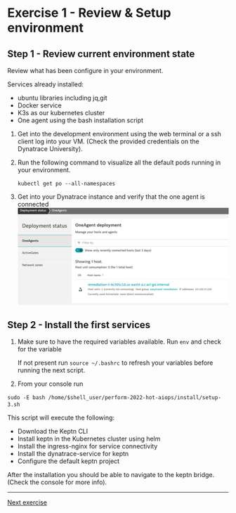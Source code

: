 # Exercise 1 - Review & Setup environment

## Step 1 - Review current environment state

Review what has been configure in your environment.

Services already installed:

- ubuntu libraries including jq,git
- Docker service
- K3s as our kubernetes cluster
- One agent using the bash installation script 

1. Get into the development environment
using the web terminal or a ssh client log into your VM. (Check the provided credentials on the Dynatrace University).

2. Run the following command to visualize all the default pods running in your environment. 
    ```
    kubectl get po --all-namespaces 
    ```

3. Get into your Dynatrace instance and verify that the one agent is connected
![deploy](./images/deploy-state.png)

## Step 2 - Install the first services

1. Make sure to have the required variables available. Run `env` and 
   check for the variable 

   If not present run `source ~/.bashrc` to refresh your variables before running the next script.
1. From your console run 
```(bash)
sudo -E bash /home/$shell_user/perform-2022-hot-aiops/install/setup-3.sh
```

 This script will execute the following:
 - Download the Keptn CLI
 - Install keptn in the Kubernetes cluster using helm
 - Install the ingress-nginx for service connectivity
 - Install the dynatrace-service for keptn
 - Configure the default keptn project
 
After the installation you should be able to navigate to the keptn bridge. (Check the console for more info).

---
[Next exercise](./exercise-2.md)
